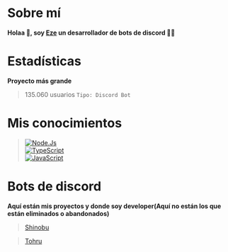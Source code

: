 
# Sobre mí
**Holaa 👋, soy [Eze](https://discord.gg/vBEpM5258V) un desarrollador de bots de discord 👨‍💻**

# Estadísticas 
**Proyecto más grande**
> 135.060 usuarios `Tipo: Discord Bot`

# Mis conocimientos 
> [![Node.Js](https://img.shields.io/badge/Node.JS-339933?style=for-the-badge&logo=node.js&logoColor=white&labelColor=101010)]()<br/>
> [![TypeScript](https://img.shields.io/badge/TypeScript-3b85d1?style=for-the-badge&logo=typescript&logoColor=white&labelColor=101010)]()<br/>
> [![JavaScript](https://img.shields.io/badge/JavaScript-F7DF1E?style=for-the-badge&logo=javascript&logoColor=white&labelColor=101010)]()<br/>


# Bots de discord
**Aquí están mis proyectos y donde soy developer(Aquí no están los que están eliminados o abandonados)**
> [Shinobu](https://dsc.gg/shinobu-bot)

> [Tohru](https://discord.com/api/oauth2/authorize?client_id=862482131375489054&permissions=8&scope=bot%20applications.commands)
